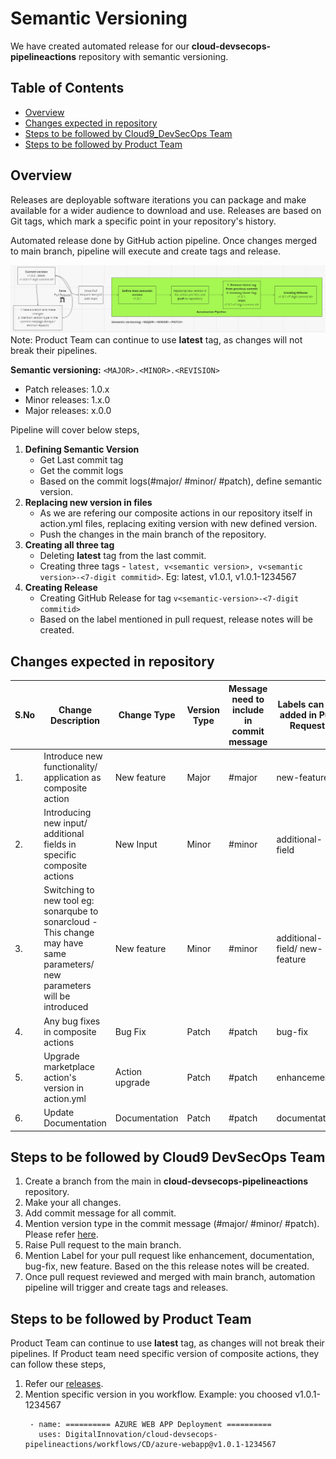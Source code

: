 # Semantic Versioning
We have created automated release for our **cloud-devsecops-pipelineactions** repository with semantic versioning.

## Table of Contents 
- [Overview](#overview)
- [Changes expected in repository](#changes-expected-in-repository)
- [Steps to be followed by Cloud9_DevSecOps Team](#steps-to-be-followed-by-cloud9-devsecops-team)
- [Steps to be followed by Product Team](#steps-to-be-followed-by-product-team)

## Overview
Releases are deployable software iterations you can package and make available for a wider audience to download and use. Releases are based on Git tags, which mark a specific point in your repository's history. 

Automated release done by GitHub action pipeline. Once changes merged to main branch, pipeline will execute and create tags and release.

![](./semver.PNG)
Note: Product Team can continue to use **latest** tag, as changes will not break their pipelines.

**Semantic versioning:** ```<MAJOR>.<MINOR>.<REVISION>```
  - Patch releases: 1.0.x
  - Minor releases: 1.x.0
  - Major releases: x.0.0

Pipeline will cover below steps,
1. **Defining Semantic Version**
     - Get Last commit tag
     - Get the commit logs
     - Based on the commit logs(#major/ #minor/ #patch), define semantic version.
2. **Replacing new version in files**
     - As we are refering our composite actions in our repository itself in action.yml files, replacing exiting version with new defined version.
     - Push the changes in the main branch of the repository. 
3. **Creating all three tag**
     - Deleting **latest** tag from the last commit.
     - Creating three tags - ```latest, v<semantic version>, v<semantic version>-<7-digit commitid>```. Eg: latest, v1.0.1, v1.0.1-1234567
7. **Creating Release**
     - Creating GitHub Release for tag ```v<semantic-version>-<7-digit commitid>```
     - Based on the label mentioned in pull request, release notes will be created.

## Changes expected in repository
|**S.No**|**Change Description**| **Change Type** | **Version Type**|**Message need to include in commit message**| **Labels can be added in Pull Request**| 
|--|-------------------|------------|---------------|--------|--------|
|1.|Introduce new functionality/ application as composite action| New feature| Major|#major|new-feature|
|2.|Introducing new input/ additional fields in specific composite actions|New Input |Minor|#minor|additional-field|
|3.|Switching to new tool eg: sonarqube to sonarcloud - This change may have same parameters/ new parameters will be introduced|New feature|Minor|#minor|additional-field/ new-feature|
|4.|Any bug fixes in composite actions|Bug Fix| Patch|#patch|bug-fix|
|5.|Upgrade marketplace action's version in action.yml|Action upgrade|Patch|#patch|enhancement|
|6.|Update Documentation|Documentation|Patch|#patch|documentation|

## Steps to be followed by Cloud9 DevSecOps Team
1. Create a branch from the main in **cloud-devsecops-pipelineactions** repository.
2. Make your all changes.
3. Add commit message for all commit. 
4. Mention version type in the commit message (#major/ #minor/ #patch). Please refer [here](#changes-expected-in-repository).
5. Raise Pull request to the main branch.
6. Mention Label for your pull request like enhancement, documentation, bug-fix, new feature. Based on the this release notes will be created. 
7. Once pull request reviewed and merged with main branch, automation pipeline will trigger and create tags and releases.

## Steps to be followed by Product Team
Product Team can continue to use **latest** tag, as changes will not break their pipelines.
If Product team need specific version of composite actions, they can follow these steps,
1. Refer our [releases](https://github.com/DigitalInnovation/cloud-devsecops-pipelineactions/releases).
2. Mention specific version in you workflow. 
   Example: you choosed v1.0.1-1234567
   ```
    - name: ========== AZURE WEB APP Deployment ==========
      uses: DigitalInnovation/cloud-devsecops-pipelineactions/workflows/CD/azure-webapp@v1.0.1-1234567
   ```
